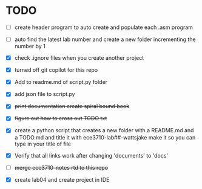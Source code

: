 TODO
====


- [ ] create header program to auto create and populate each .asm program
- [ ] auto find the latest lab number and create a new folder incrementing the number by 1
- [x] check .ignore files when you create another project
- [x] turned off git copilot for this repo
- [x] Add to readme.md of script.py folder
- [X] add json file to script.py
- [x] ~~print documentation create spiral bound book~~
- [x] ~~figure out how to cross out TODO txt~~
- [x] create a python script that creates a new folder with a README.md and a TODO.md and title it with ece3710-lab##-wattsjake make it so you can type in your title of file
- [x] Verify that all links work after changing 'documents' to 'docs'
- [ ] ~~merge ece3710-notes rtd to this repo~~
- [x] create lab04 and create project in IDE




